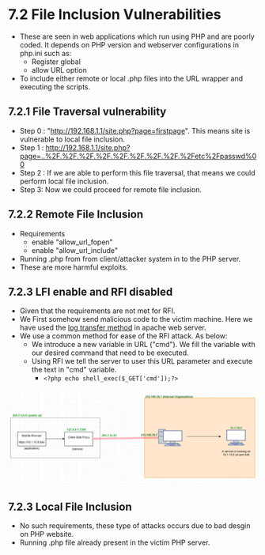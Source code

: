 # 7.2 File Inclusion Vulnerabilities

* These are seen in web applications which run using PHP and are poorly coded. It depends on PHP version and webserver configurations in php.ini such as:
  * Register global 
  * allow URL option
* To include either remote or local .php files into the URL wrapper and executing the scripts.

## 7.2.1 File Traversal vulnerability

* Step 0 : "http://192.168.1.1/site.php?page=firstpage". This means site is vulnerable to local file inclusion.
* Step 1 : http://192.168.1.1/site.php?page=..%2F.%2F.%2F.%2F.%2F.%2F.%2F.%2F.%2Fetc%2Fpasswd%00
* Step 2 : If we are able to perform this file traversal, that means we could perform local file inclusion.
* Step 3: Now we could proceed for remote file inclusion.

## 7.2.2 Remote File Inclusion

* Requirements
  * enable "allow\_url\_fopen"
  * enable "allow\_url\_include"
* Running .php from from client/attacker system in to the PHP server. 
* These are more harmful exploits. 

## 7.2.3 LFI enable and RFI disabled

* Given that the requirements are not met for RFI.
* We First somehow send malicious code to the victim machine. Here we have used the [log transfer method](../4.-file-transfer/#list-of-different-ways-for-transferring-a-file) in apache web server.
* We use a common method for ease of the RFI attack. As below:
  * We introduce a new variable in URL \("cmd"\). We fill the variable with our desired command that need to be executed.
  * Using RFI we tell the server to user this URL parameter and execute the text in "cmd" variable.
    * `<?php echo shell_exec($_GET['cmd']);?>`

![final exploit URL.](../.gitbook/assets/image%20%2825%29.png)

## 7.2.3 Local File Inclusion

* No such requirements, these type of attacks occurs due to bad desgin on PHP website.
* Running .php file already present in the victim PHP server.




